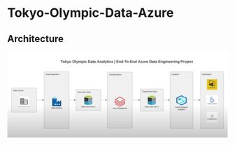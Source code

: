 # Tokyo-Olympic-Data-Azure

## Architecture
![logo](https://github.com/Shoaib9288/Azure_DataEngineering_Projects/blob/main/tokyo-olympic-azure-data-engineering-project/Architecture.JPG)

